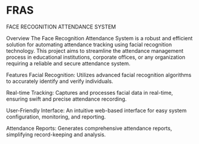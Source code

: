 # FRAS
FACE RECOGNITION ATTENDANCE SYSTEM

Overview
The Face Recognition Attendance System is a robust and efficient solution for automating attendance tracking using facial recognition technology. This project aims to streamline the attendance management process in educational institutions, corporate offices, or any organization requiring a reliable and secure attendance system.

Features
Facial Recognition: Utilizes advanced facial recognition algorithms to accurately identify and verify individuals.

Real-time Tracking: Captures and processes facial data in real-time, ensuring swift and precise attendance recording.

User-Friendly Interface: An intuitive web-based interface for easy system configuration, monitoring, and reporting.

Attendance Reports: Generates comprehensive attendance reports, simplifying record-keeping and analysis.

